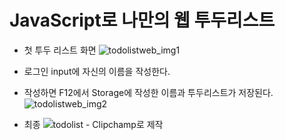 # JavaScript로 나만의 웹 투두리스트 

- 첫 투두 리스트 화면
![todolistweb_img1](https://github.com/user-attachments/assets/6dab1e2f-e60e-44b9-8fe3-5999e28ff0c2)

- 로그인 input에 자신의 이름을 작성한다.
- 작성하면 F12에서 Storage에 작성한 이름과 투두리스트가 저장된다.
![todolistweb_img2](https://github.com/user-attachments/assets/81044648-81f7-4f6e-907d-3a6efa4f8dad)

- 최종
![todolist - Clipchamp로 제작](https://github.com/user-attachments/assets/6aa174cd-a381-4037-9688-a72619755d15)
